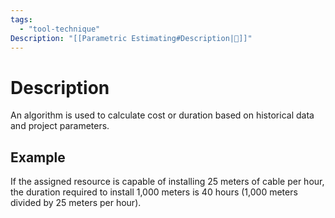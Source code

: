 ```yaml
---
tags:
  - "tool-technique"
Description: "[[Parametric Estimating#Description|📝]]"
---
```

# Description
An algorithm is used to calculate cost or duration based on historical data and project parameters.
## Example
If the assigned resource is capable of installing 25 meters of cable per hour, the duration required to install 1,000 meters is 40 hours (1,000 meters divided by 25 meters per hour).